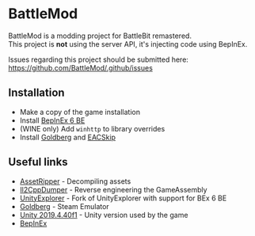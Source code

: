 # BattleMod
BattleMod is a modding project for BattleBit remastered.  
This project is **not** using the server API, it's injecting code using BepInEx.  

Issues regarding this project should be submitted here: https://github.com/BattleMod/.github/issues

## Installation
* Make a copy of the game installation
* Install [BepInEx 6 BE](https://builds.bepinex.dev/projects/bepinex_be)  
* (WINE only) Add `winhttp` to library overrides
* Install [Goldberg](https://github.com/metrixmedia/SteamEmulator) and [EACSkip](https://github.com/BattleMod/EACSkip)

## Useful links
* [AssetRipper](https://github.com/AssetRipper/AssetRipper) - Decompiling assets  
* [Il2CppDumper](https://github.com/Perfare/Il2CppDumper/releases/tag/v6.7.40) - Reverse engineering the GameAssembly  
* [UnityExplorer](https://thunderstore.io/c/shadows-of-doubt/p/GTFOModding/UnityExplorer_IL2CPP/) - Fork of UnityExplorer with support for BEx 6 BE
* [Goldberg](https://github.com/metrixmedia/SteamEmulator) - Steam Emulator
* [Unity 2019.4.40f1](https://unity.com/releases/editor/whats-new/2019.4.40) - Unity version used by the game
* [BepInEx](https://github.com/BepInEx/BepInEx)
